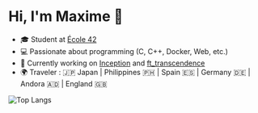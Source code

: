 # Hi, I'm Maxime 👋

- 🎓 Student at [École 42](https://profile.intra.42.fr/users/mechard)
- 💻 Passionate about programming (C, C++, Docker, Web, etc.)
- 🚀 Currently working on [Inception](https://github.com/Mechard-Organization/Projects/tree/main/In_progress/Inception) and [ft_transcendence](https://github.com/Mechard-Organization/Ft_transcendence/tree/main)
- 🌍 Traveler : 🇯🇵 Japan | Philippines 🇵🇭 | Spain 🇪🇸 | Germany 🇩🇪 | Andora 🇦🇩 | England 🇬🇧

![Top Langs](https://github-readme-stats-perso-phi.vercel.app/api/top-langs/?username=M2000-fr&layout=compact&theme=dark&include_orgs=true&role=OWNER,COLLABORATOR,ORGANIZATION_MEMBER&count_private=true)

<!--
**M2000-fr/M2000-fr** is a ✨ _special_ ✨ repository because its `README.md` (this file) appears on your GitHub profile.

Here are some ideas to get you started:

- 🔭 I’m currently working on ...
- 🌱 I’m currently learning ...
- 👯 I’m looking to collaborate on ...
- 🤔 I’m looking for help with ...
- 💬 Ask me about ...
- 📫 How to reach me: ...
- 😄 Pronouns: ...
- ⚡ Fun fact: ...
-->
